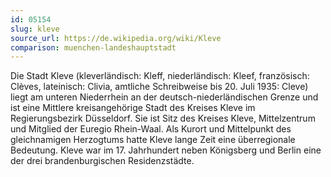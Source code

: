 ```yaml
---
id: 05154
slug: kleve
source_url: https://de.wikipedia.org/wiki/Kleve
comparison: muenchen-landeshauptstadt
---
```


Die Stadt Kleve (kleverländisch: Kleff, niederländisch: Kleef, französisch: Clèves, lateinisch: Clivia, amtliche Schreibweise bis 20. Juli 1935: Cleve) liegt am unteren Niederrhein an der deutsch-niederländischen Grenze und ist eine Mittlere kreisangehörige Stadt des Kreises Kleve im Regierungsbezirk Düsseldorf. Sie ist Sitz des Kreises Kleve, Mittelzentrum und Mitglied der Euregio Rhein-Waal. Als Kurort und Mittelpunkt des gleichnamigen Herzogtums hatte Kleve lange Zeit eine überregionale Bedeutung. Kleve war im 17. Jahrhundert neben Königsberg und Berlin eine der drei brandenburgischen Residenzstädte.
